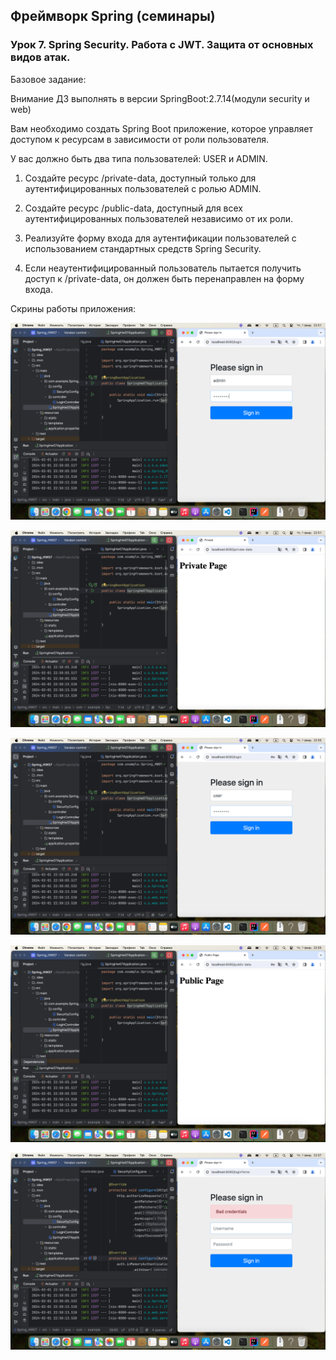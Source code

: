 ## Фреймворк Spring (семинары)

### Урок 7. Spring Security. Работа с JWT. Защита от основных видов атак.

Базовое задание:

Внимание ДЗ выполнять в версии SpringBoot:2.7.14(модули security и web)

Вам необходимо создать Spring Boot приложение, которое управляет доступом к ресурсам в зависимости от роли пользователя. 

У вас должно быть два типа пользователей: USER и ADMIN.

1. Создайте ресурс /private-data, доступный только для аутентифицированных пользователей с ролью ADMIN.
   
3. Создайте ресурс /public-data, доступный для всех аутентифицированных пользователей независимо от их роли.
   
5. Реализуйте форму входа для аутентификации пользователей с использованием стандартных средств Spring Security.
   
7. Если неаутентифицированный пользователь пытается получить доступ к /private-data, он должен быть перенаправлен на форму входа.

Скрины работы приложения:

![1](https://github.com/PavelLogeiko/Spring_HW07/blob/main/images/1.png)

![2](https://github.com/PavelLogeiko/Spring_HW07/blob/main/images/2.png)

![3](https://github.com/PavelLogeiko/Spring_HW07/blob/main/images/3.png)

![4](https://github.com/PavelLogeiko/Spring_HW07/blob/main/images/4.png)

![5](https://github.com/PavelLogeiko/Spring_HW07/blob/main/images/5.png)




